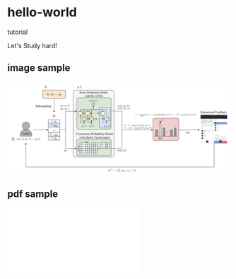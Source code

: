 # hello-world
tutorial

Let's Study hard!
## image sample
![](images/RS-fig.png)

## pdf sample
<embed src="/pdf/RS.pdf" type="application/pdf">
